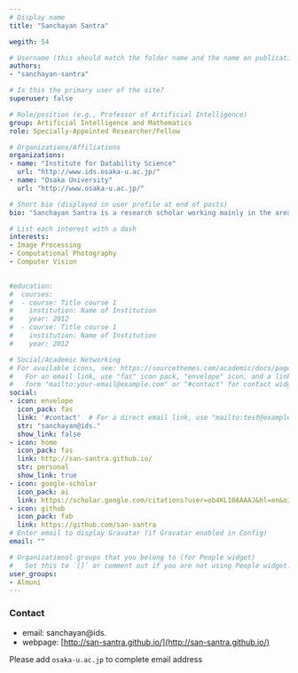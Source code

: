 ```yaml
---
# Display name
title: "Sanchayan Santra"

wegith: 54

# Username (this should match the folder name and the name on publications)
authors:
- "sanchayan-santra"

# Is this the primary user of the site?
superuser: false

# Role/position (e.g., Professor of Artificial Intelligence)
group: Artificial Intelligence and Mathematics
role: Specially-Appointed Researcher/Fellow

# Organizations/Affiliations
organizations:
- name: "Institute for Datability Science"
  url: "http://www.ids.osaka-u.ac.jp/"
- name: "Osaka University"
  url: "http://www.osaka-u.ac.jp/"

# Short bio (displayed in user profile at end of posts)
bio: "Sanchayan Santra is a research scholar working mainly in the area of image processing. His interest also includes computational photography, computer vision and anything that may be required for these two. In a broader sense he is trying to comprehend how things work and see the connection between things."

# List each interest with a dash
interests:
- Image Processing
- Computational Photography
- Computer Vision

  
#education:
#  courses:
#  - course: Title course 1
#    institution: Name of Institution
#    year: 2012
#  - course: Title course 1
#    institution: Name of Institution
#    year: 2012

# Social/Academic Networking
# For available icons, see: https://sourcethemes.com/academic/docs/page-builder/#icons
#   For an email link, use "fas" icon pack, "envelope" icon, and a link in the
#   form "mailto:your-email@example.com" or "#contact" for contact widget.
social:
- icon: envelope
  icon_pack: fas
  link: '#contact'  # For a direct email link, use "mailto:test@example.org".
  str: "sanchayan@ids."
  show_link: false
- icon: home
  icon_pack: fas
  link: http://san-santra.github.io/
  str: personal
  show_link: true
- icon: google-scholar
  icon_pack: ai
  link: https://scholar.google.com/citations?user=ob4KL10AAAAJ&hl=en&oi=ao
- icon: github
  icon_pack: fab
  link: https://github.com/san-santra
# Enter email to display Gravatar (if Gravatar enabled in Config)
email: ""

# Organizational groups that you belong to (for People widget)
#   Set this to `[]` or comment out if you are not using People widget.
user_groups:
- Almuni
---
```


### Contact
- email: sanchayan@ids.
- webpage: [http://san-santra.github.io/](http://san-santra.github.io/)


Please add `osaka-u.ac.jp` to complete email address